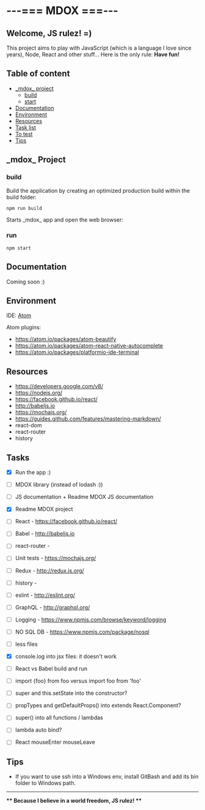 # ---=== MDOX ===---

## Welcome, JS rulez! =)

This project aims to play with JavaScript (which is a language I love since years), Node, React and other stuff...
Here is the only rule: __**Have fun!**__


## Table of content

* [\_mdox\_ project](#mdox_pro)
 	* [build](#mdox_pro_bui)
 	* [start](#mdox_pro_sta)
* [Documentation](#mdox_doc)
* [Environment](#mdox_env)
* [Resources](#mdox_res)
* [Task list](#mdox_tas)
* [To test](#mdox_tes)
* [Tips](#mdox_tip)


## \_mdox\_ Project <a id="mdox_pro"></a>

### build <a id="mdox_pro_bui"></a>
Build the application by creating an optimized production build within the build folder:
```
npm run build
```

Starts \_mdox\_ app and open the web browser:
### run <a id="mdox_pro_sta"></a>
```
npm start
```


## Documentation <a id="mdox_doc"></a>

Coming soon :)


## Environment <a id="mdox_env"></a>

IDE: [Atom](https://atom.io/)

Atom plugins:

* https://atom.io/packages/atom-beautify
* https://atom.io/packages/atom-react-native-autocomplete
* https://atom.io/packages/platformio-ide-terminal


## Resources <a id="mdox_res"></a>

* https://developers.google.com/v8/
* https://nodejs.org/
* https://facebook.github.io/react/
* http://babeljs.io
* https://mochajs.org/
* https://guides.github.com/features/mastering-markdown/
* react-dom
* react-router
* history

## Tasks <a id="mdox_tas"></a>

- [x] Run the app :)
- [ ] MDOX library (instead of lodash :))
- [ ] JS documentation + Readme MDOX JS documentation
- [x] Readme MDOX project
- [ ] React - https://facebook.github.io/react/
- [ ] Babel - http://babeljs.io
- [ ] react-router -
- [ ] Unit tests - https://mochajs.org/
- [ ] Redux - http://redux.js.org/
- [ ] history -
- [ ] eslint - http://eslint.org/
- [ ] GraphQL - http://graphql.org/
- [ ] Logging - https://www.npmjs.com/browse/keyword/logging
- [ ] NO SQL DB - https://www.npmjs.com/package/nosql

- [ ] less files
- [x] console.log into jsx files: it doesn't work
- [ ] React vs Babel build and run
- [ ] import \{foo\} from foo versus import foo from 'foo'
- [ ] super and this.setState into the constructor?
- [ ] propTypes and getDefaultProps() into extends React.Component?
- [ ] super() into all functions / lambdas
- [ ] lambda auto bind?
- [ ] React mouseEnter mouseLeave


## Tips <a id="mdo_tip"></a>

* If you want to use ssh into a Windows env, install GitBash and add its bin folder to Windows path.


<hr />

__** Because I believe in a world freedom, JS rulez! **__
